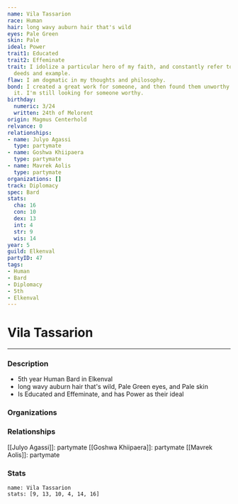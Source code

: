 ```yaml
---
name: Vila Tassarion
race: Human
hair: long wavy auburn hair that's wild
eyes: Pale Green
skin: Pale
ideal: Power
trait1: Educated
trait2: Effeminate
trait: I idolize a particular hero of my faith, and constantly refer to that person's
  deeds and example.
flaw: I am dogmatic in my thoughts and philosophy.
bond: I created a great work for someone, and then found them unworthy to receive
  it. I'm still looking for someone worthy.
birthday:
  numeric: 3/24
  written: 24th of Melorent
origin: Magmus Centerhold
relvance: 0
relationships:
- name: Julyo Agassi
  type: partymate
- name: Goshwa Khiipaera
  type: partymate
- name: Mavrek Aolis
  type: partymate
organizations: []
track: Diplomacy
spec: Bard
stats:
  cha: 16
  con: 10
  dex: 13
  int: 4
  str: 9
  wis: 14
year: 5
guild: Elkenval
partyID: 47
tags:
- Human
- Bard
- Diplomacy
- 5th
- Elkenval
---
```

# Vila Tassarion
---
### Description
- 5th year Human Bard in Elkenval
- long wavy auburn hair that's wild, Pale Green eyes, and Pale skin
- Is Educated and Effeminate, and has Power as their ideal

### Organizations
### Relationships
[[Julyo Agassi]]: partymate
[[Goshwa Khiipaera]]: partymate
[[Mavrek Aolis]]: partymate
### Stats
```statblock
name: Vila Tassarion
stats: [9, 13, 10, 4, 14, 16]
```